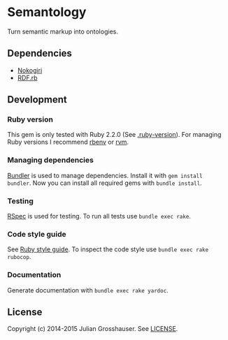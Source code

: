 # Semantology
Turn semantic markup into ontologies.

## Dependencies
* [Nokogiri](http://nokogiri.org)
* [RDF.rb](https://github.com/ruby-rdf/rdf)

## Development
### Ruby version
This gem is only tested with Ruby 2.2.0 (See [.ruby-version](.ruby-version)).
For managing Ruby versions I recommend [rbenv](https://github.com/sstephenson/rbenv) or [rvm](https://rvm.io).

### Managing dependencies
[Bundler](http://bundler.io) is used to manage dependencies. Install it with `gem install bundler`.
Now you can install all required gems with `bundle install`.

### Testing
[RSpec](http://rspec.info) is used for testing.
To run all tests use `bundle exec rake`.

### Code style guide
See [Ruby style guide](https://github.com/bbatsov/ruby-style-guide).
To inspect the code style use `bundle exec rake rubocop`.

### Documentation
Generate documentation with `bundle exec rake yardoc`.

## License
Copyright (c) 2014-2015 Julian Grosshauser. See [LICENSE](LICENSE).
